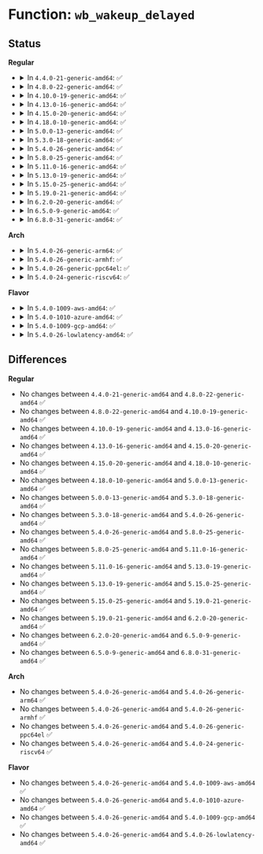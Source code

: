 # Function: <code>wb_wakeup_delayed</code>

## Status
<b>Regular</b>
<ul>
<li>
<details>
<summary>In <code>4.4.0-21-generic-amd64</code>: ✅</summary>

```c
void wb_wakeup_delayed(struct bdi_writeback * wb)
```

```json
{
  "name": "wb_wakeup_delayed",
  "collision_type": "Unique Global",
  "inline_type": "No",
  "funcs": [
    {
      "addr": 18446744071580609024,
      "name": "wb_wakeup_delayed",
      "external": true,
      "loc": "mm/backing-dev.c:273",
      "file": "mm/backing-dev.c",
      "inline": "seen, unknown",
      "caller_inline": [],
      "caller_func": [
        "fs/fs-writeback.c:__mark_inode_dirty",
        "fs/fs-writeback.c:wb_workfn"
      ]
    }
  ],
  "symbols": [
    {
      "addr": 18446744071580609024,
      "name": "wb_wakeup_delayed",
      "section": ".text",
      "bind": "STB_GLOBAL",
      "size": 102
    }
  ]
}
```
</details>
</li>
<li>
<details>
<summary>In <code>4.8.0-22-generic-amd64</code>: ✅</summary>

```c
void wb_wakeup_delayed(struct bdi_writeback * wb)
```

```json
{
  "name": "wb_wakeup_delayed",
  "collision_type": "Unique Global",
  "inline_type": "No",
  "funcs": [
    {
      "addr": 18446744071580712512,
      "name": "wb_wakeup_delayed",
      "external": true,
      "loc": "mm/backing-dev.c:273",
      "file": "mm/backing-dev.c",
      "inline": "seen, unknown",
      "caller_inline": [],
      "caller_func": [
        "fs/fs-writeback.c:__mark_inode_dirty",
        "fs/fs-writeback.c:wb_workfn"
      ]
    }
  ],
  "symbols": [
    {
      "addr": 18446744071580712512,
      "name": "wb_wakeup_delayed",
      "section": ".text",
      "bind": "STB_GLOBAL",
      "size": 102
    }
  ]
}
```
</details>
</li>
<li>
<details>
<summary>In <code>4.10.0-19-generic-amd64</code>: ✅</summary>

```c
void wb_wakeup_delayed(struct bdi_writeback * wb)
```

```json
{
  "name": "wb_wakeup_delayed",
  "collision_type": "Unique Global",
  "inline_type": "No",
  "funcs": [
    {
      "addr": 18446744071580778336,
      "name": "wb_wakeup_delayed",
      "external": true,
      "loc": "mm/backing-dev.c:273",
      "file": "mm/backing-dev.c",
      "inline": "seen, unknown",
      "caller_inline": [],
      "caller_func": [
        "fs/fs-writeback.c:__mark_inode_dirty",
        "fs/fs-writeback.c:wb_workfn"
      ]
    }
  ],
  "symbols": [
    {
      "addr": 18446744071580778336,
      "name": "wb_wakeup_delayed",
      "section": ".text",
      "bind": "STB_GLOBAL",
      "size": 102
    }
  ]
}
```
</details>
</li>
<li>
<details>
<summary>In <code>4.13.0-16-generic-amd64</code>: ✅</summary>

```c
void wb_wakeup_delayed(struct bdi_writeback * wb)
```

```json
{
  "name": "wb_wakeup_delayed",
  "collision_type": "Unique Global",
  "inline_type": "No",
  "funcs": [
    {
      "addr": 18446744071580814912,
      "name": "wb_wakeup_delayed",
      "external": true,
      "loc": "mm/backing-dev.c:274",
      "file": "mm/backing-dev.c",
      "inline": "seen, unknown",
      "caller_inline": [],
      "caller_func": [
        "fs/fs-writeback.c:__mark_inode_dirty",
        "fs/fs-writeback.c:wb_workfn"
      ]
    }
  ],
  "symbols": [
    {
      "addr": 18446744071580814912,
      "name": "wb_wakeup_delayed",
      "section": ".text",
      "bind": "STB_GLOBAL",
      "size": 102
    }
  ]
}
```
</details>
</li>
<li>
<details>
<summary>In <code>4.15.0-20-generic-amd64</code>: ✅</summary>

```c
void wb_wakeup_delayed(struct bdi_writeback * wb)
```

```json
{
  "name": "wb_wakeup_delayed",
  "collision_type": "Unique Global",
  "inline_type": "No",
  "funcs": [
    {
      "addr": 18446744071580905040,
      "name": "wb_wakeup_delayed",
      "external": true,
      "loc": "mm/backing-dev.c:287",
      "file": "mm/backing-dev.c",
      "inline": "seen, unknown",
      "caller_inline": [],
      "caller_func": [
        "fs/fs-writeback.c:__mark_inode_dirty",
        "fs/fs-writeback.c:wb_workfn"
      ]
    }
  ],
  "symbols": [
    {
      "addr": 18446744071580905040,
      "name": "wb_wakeup_delayed",
      "section": ".text",
      "bind": "STB_GLOBAL",
      "size": 102
    }
  ]
}
```
</details>
</li>
<li>
<details>
<summary>In <code>4.18.0-10-generic-amd64</code>: ✅</summary>

```c
void wb_wakeup_delayed(struct bdi_writeback * wb)
```

```json
{
  "name": "wb_wakeup_delayed",
  "collision_type": "Unique Global",
  "inline_type": "No",
  "funcs": [
    {
      "addr": 18446744071581040864,
      "name": "wb_wakeup_delayed",
      "external": true,
      "loc": "mm/backing-dev.c:277",
      "file": "mm/backing-dev.c",
      "inline": "seen, unknown",
      "caller_inline": [],
      "caller_func": [
        "fs/fs-writeback.c:__mark_inode_dirty",
        "fs/fs-writeback.c:wb_workfn"
      ]
    }
  ],
  "symbols": [
    {
      "addr": 18446744071581040864,
      "name": "wb_wakeup_delayed",
      "section": ".text",
      "bind": "STB_GLOBAL",
      "size": 116
    }
  ]
}
```
</details>
</li>
<li>
<details>
<summary>In <code>5.0.0-13-generic-amd64</code>: ✅</summary>

```c
void wb_wakeup_delayed(struct bdi_writeback * wb)
```

```json
{
  "name": "wb_wakeup_delayed",
  "collision_type": "Unique Global",
  "inline_type": "No",
  "funcs": [
    {
      "addr": 18446744071581118448,
      "name": "wb_wakeup_delayed",
      "external": true,
      "loc": "mm/backing-dev.c:277",
      "file": "mm/backing-dev.c",
      "inline": "seen, unknown",
      "caller_inline": [],
      "caller_func": [
        "fs/fs-writeback.c:__mark_inode_dirty",
        "fs/fs-writeback.c:wb_workfn"
      ]
    }
  ],
  "symbols": [
    {
      "addr": 18446744071581118448,
      "name": "wb_wakeup_delayed",
      "section": ".text",
      "bind": "STB_GLOBAL",
      "size": 116
    }
  ]
}
```
</details>
</li>
<li>
<details>
<summary>In <code>5.3.0-18-generic-amd64</code>: ✅</summary>

```c
void wb_wakeup_delayed(struct bdi_writeback * wb)
```

```json
{
  "name": "wb_wakeup_delayed",
  "collision_type": "Unique Global",
  "inline_type": "No",
  "funcs": [
    {
      "addr": 18446744071581183008,
      "name": "wb_wakeup_delayed",
      "external": true,
      "loc": "mm/backing-dev.c:264",
      "file": "mm/backing-dev.c",
      "inline": "seen, unknown",
      "caller_inline": [],
      "caller_func": [
        "fs/fs-writeback.c:__mark_inode_dirty",
        "fs/fs-writeback.c:wb_workfn"
      ]
    }
  ],
  "symbols": [
    {
      "addr": 18446744071581183008,
      "name": "wb_wakeup_delayed",
      "section": ".text",
      "bind": "STB_GLOBAL",
      "size": 116
    }
  ]
}
```
</details>
</li>
<li>
<details>
<summary>In <code>5.4.0-26-generic-amd64</code>: ✅</summary>

```c
void wb_wakeup_delayed(struct bdi_writeback * wb)
```

```json
{
  "name": "wb_wakeup_delayed",
  "collision_type": "Unique Global",
  "inline_type": "No",
  "funcs": [
    {
      "addr": 18446744071581241488,
      "name": "wb_wakeup_delayed",
      "external": true,
      "loc": "mm/backing-dev.c:268",
      "file": "mm/backing-dev.c",
      "inline": "seen, unknown",
      "caller_inline": [],
      "caller_func": [
        "fs/fs-writeback.c:__mark_inode_dirty",
        "fs/fs-writeback.c:wb_workfn"
      ]
    }
  ],
  "symbols": [
    {
      "addr": 18446744071581241488,
      "name": "wb_wakeup_delayed",
      "section": ".text",
      "bind": "STB_GLOBAL",
      "size": 116
    }
  ]
}
```
</details>
</li>
<li>
<details>
<summary>In <code>5.8.0-25-generic-amd64</code>: ✅</summary>

```c
void wb_wakeup_delayed(struct bdi_writeback * wb)
```

```json
{
  "name": "wb_wakeup_delayed",
  "collision_type": "Unique Global",
  "inline_type": "No",
  "funcs": [
    {
      "addr": 18446744071581430608,
      "name": "wb_wakeup_delayed",
      "external": true,
      "loc": "mm/backing-dev.c:267",
      "file": "mm/backing-dev.c",
      "inline": "seen, unknown",
      "caller_inline": [],
      "caller_func": [
        "fs/fs-writeback.c:__mark_inode_dirty",
        "fs/fs-writeback.c:wb_workfn"
      ]
    }
  ],
  "symbols": [
    {
      "addr": 18446744071581430608,
      "name": "wb_wakeup_delayed",
      "section": ".text",
      "bind": "STB_GLOBAL",
      "size": 116
    }
  ]
}
```
</details>
</li>
<li>
<details>
<summary>In <code>5.11.0-16-generic-amd64</code>: ✅</summary>

```c
void wb_wakeup_delayed(struct bdi_writeback * wb)
```

```json
{
  "name": "wb_wakeup_delayed",
  "collision_type": "Unique Global",
  "inline_type": "No",
  "funcs": [
    {
      "addr": 18446744071581473856,
      "name": "wb_wakeup_delayed",
      "external": true,
      "loc": "mm/backing-dev.c:264",
      "file": "mm/backing-dev.c",
      "inline": "seen, unknown",
      "caller_inline": [],
      "caller_func": [
        "fs/fs-writeback.c:__mark_inode_dirty",
        "fs/fs-writeback.c:wb_workfn"
      ]
    }
  ],
  "symbols": [
    {
      "addr": 18446744071581473856,
      "name": "wb_wakeup_delayed",
      "section": ".text",
      "bind": "STB_GLOBAL",
      "size": 116
    }
  ]
}
```
</details>
</li>
<li>
<details>
<summary>In <code>5.13.0-19-generic-amd64</code>: ✅</summary>

```c
void wb_wakeup_delayed(struct bdi_writeback * wb)
```

```json
{
  "name": "wb_wakeup_delayed",
  "collision_type": "Unique Global",
  "inline_type": "No",
  "funcs": [
    {
      "addr": 18446744071581494272,
      "name": "wb_wakeup_delayed",
      "external": true,
      "loc": "mm/backing-dev.c:263",
      "file": "mm/backing-dev.c",
      "inline": "seen, unknown",
      "caller_inline": [],
      "caller_func": [
        "fs/fs-writeback.c:__mark_inode_dirty",
        "fs/fs-writeback.c:wb_workfn"
      ]
    }
  ],
  "symbols": [
    {
      "addr": 18446744071581494272,
      "name": "wb_wakeup_delayed",
      "section": ".text",
      "bind": "STB_GLOBAL",
      "size": 116
    }
  ]
}
```
</details>
</li>
<li>
<details>
<summary>In <code>5.15.0-25-generic-amd64</code>: ✅</summary>

```c
void wb_wakeup_delayed(struct bdi_writeback * wb)
```

```json
{
  "name": "wb_wakeup_delayed",
  "collision_type": "Unique Global",
  "inline_type": "No",
  "funcs": [
    {
      "addr": 18446744071581753744,
      "name": "wb_wakeup_delayed",
      "external": true,
      "loc": "mm/backing-dev.c:263",
      "file": "mm/backing-dev.c",
      "inline": "seen, unknown",
      "caller_inline": [],
      "caller_func": [
        "fs/fs-writeback.c:__mark_inode_dirty",
        "fs/fs-writeback.c:wb_workfn"
      ]
    }
  ],
  "symbols": [
    {
      "addr": 18446744071581753744,
      "name": "wb_wakeup_delayed",
      "section": ".text",
      "bind": "STB_GLOBAL",
      "size": 116
    }
  ]
}
```
</details>
</li>
<li>
<details>
<summary>In <code>5.19.0-21-generic-amd64</code>: ✅</summary>

```c
void wb_wakeup_delayed(struct bdi_writeback * wb)
```

```json
{
  "name": "wb_wakeup_delayed",
  "collision_type": "Unique Global",
  "inline_type": "No",
  "funcs": [
    {
      "addr": 18446744071582138160,
      "name": "wb_wakeup_delayed",
      "external": true,
      "loc": "mm/backing-dev.c:258",
      "file": "mm/backing-dev.c",
      "inline": "seen, unknown",
      "caller_inline": [],
      "caller_func": [
        "fs/fs-writeback.c:__mark_inode_dirty",
        "fs/fs-writeback.c:wb_workfn"
      ]
    }
  ],
  "symbols": [
    {
      "addr": 18446744071582138160,
      "name": "wb_wakeup_delayed",
      "section": ".text",
      "bind": "STB_GLOBAL",
      "size": 144
    }
  ]
}
```
</details>
</li>
<li>
<details>
<summary>In <code>6.2.0-20-generic-amd64</code>: ✅</summary>

```c
void wb_wakeup_delayed(struct bdi_writeback * wb)
```

```json
{
  "name": "wb_wakeup_delayed",
  "collision_type": "Unique Global",
  "inline_type": "No",
  "funcs": [
    {
      "addr": 18446744071582615520,
      "name": "wb_wakeup_delayed",
      "external": true,
      "loc": "mm/backing-dev.c:385",
      "file": "mm/backing-dev.c",
      "inline": "seen, unknown",
      "caller_inline": [],
      "caller_func": [
        "fs/fs-writeback.c:__mark_inode_dirty",
        "fs/fs-writeback.c:wb_workfn"
      ]
    }
  ],
  "symbols": [
    {
      "addr": 18446744071582615520,
      "name": "wb_wakeup_delayed",
      "section": ".text",
      "bind": "STB_GLOBAL",
      "size": 144
    }
  ]
}
```
</details>
</li>
<li>
<details>
<summary>In <code>6.5.0-9-generic-amd64</code>: ✅</summary>

```c
void wb_wakeup_delayed(struct bdi_writeback * wb)
```

```json
{
  "name": "wb_wakeup_delayed",
  "collision_type": "Unique Global",
  "inline_type": "No",
  "funcs": [
    {
      "addr": 18446744071582824256,
      "name": "wb_wakeup_delayed",
      "external": true,
      "loc": "mm/backing-dev.c:390",
      "file": "mm/backing-dev.c",
      "inline": "seen, unknown",
      "caller_inline": [],
      "caller_func": [
        "fs/fs-writeback.c:__mark_inode_dirty",
        "fs/fs-writeback.c:wb_workfn"
      ]
    }
  ],
  "symbols": [
    {
      "addr": 18446744071582824256,
      "name": "wb_wakeup_delayed",
      "section": ".text",
      "bind": "STB_GLOBAL",
      "size": 144
    }
  ]
}
```
</details>
</li>
<li>
<details>
<summary>In <code>6.8.0-31-generic-amd64</code>: ✅</summary>

```c
void wb_wakeup_delayed(struct bdi_writeback * wb)
```

```json
{
  "name": "wb_wakeup_delayed",
  "collision_type": "Unique Global",
  "inline_type": "No",
  "funcs": [
    {
      "addr": 18446744071582998672,
      "name": "wb_wakeup_delayed",
      "external": true,
      "loc": "mm/backing-dev.c:389",
      "file": "mm/backing-dev.c",
      "inline": "seen, unknown",
      "caller_inline": [],
      "caller_func": [
        "fs/fs-writeback.c:__mark_inode_dirty",
        "fs/fs-writeback.c:wb_workfn"
      ]
    }
  ],
  "symbols": [
    {
      "addr": 18446744071582998672,
      "name": "wb_wakeup_delayed",
      "section": ".text",
      "bind": "STB_GLOBAL",
      "size": 144
    }
  ]
}
```
</details>
</li>
</ul>
<b>Arch</b>
<ul>
<li>
<details>
<summary>In <code>5.4.0-26-generic-arm64</code>: ✅</summary>

```c
void wb_wakeup_delayed(struct bdi_writeback * wb)
```

```json
{
  "name": "wb_wakeup_delayed",
  "collision_type": "Unique Global",
  "inline_type": "No",
  "funcs": [
    {
      "addr": 18446603336492639560,
      "name": "wb_wakeup_delayed",
      "external": true,
      "loc": "mm/backing-dev.c:268",
      "file": "mm/backing-dev.c",
      "inline": "seen, unknown",
      "caller_inline": [],
      "caller_func": [
        "fs/fs-writeback.c:__mark_inode_dirty",
        "fs/fs-writeback.c:wb_workfn"
      ]
    }
  ],
  "symbols": [
    {
      "addr": 18446603336492639560,
      "name": "wb_wakeup_delayed",
      "section": ".text",
      "bind": "STB_GLOBAL",
      "size": 228
    }
  ]
}
```
</details>
</li>
<li>
<details>
<summary>In <code>5.4.0-26-generic-armhf</code>: ✅</summary>

```c
void wb_wakeup_delayed(struct bdi_writeback * wb)
```

```json
{
  "name": "wb_wakeup_delayed",
  "collision_type": "Unique Global",
  "inline_type": "No",
  "funcs": [
    {
      "addr": 3226482524,
      "name": "wb_wakeup_delayed",
      "external": true,
      "loc": "mm/backing-dev.c:268",
      "file": "mm/backing-dev.c",
      "inline": "seen, unknown",
      "caller_inline": [],
      "caller_func": [
        "fs/fs-writeback.c:__mark_inode_dirty",
        "fs/fs-writeback.c:wb_workfn"
      ]
    }
  ],
  "symbols": [
    {
      "addr": 3226482524,
      "name": "wb_wakeup_delayed",
      "section": ".text",
      "bind": "STB_GLOBAL",
      "size": 120
    }
  ]
}
```
</details>
</li>
<li>
<details>
<summary>In <code>5.4.0-26-generic-ppc64el</code>: ✅</summary>

```c
void wb_wakeup_delayed(struct bdi_writeback * wb)
```

```json
{
  "name": "wb_wakeup_delayed",
  "collision_type": "Unique Global",
  "inline_type": "No",
  "funcs": [
    {
      "addr": 13835058055285956176,
      "name": "wb_wakeup_delayed",
      "external": true,
      "loc": "mm/backing-dev.c:268",
      "file": "mm/backing-dev.c",
      "inline": "seen, unknown",
      "caller_inline": [],
      "caller_func": [
        "fs/fs-writeback.c:__mark_inode_dirty",
        "fs/fs-writeback.c:wb_workfn"
      ]
    }
  ],
  "symbols": [
    {
      "addr": 13835058055285956176,
      "name": "wb_wakeup_delayed",
      "section": ".text",
      "bind": "STB_GLOBAL",
      "size": 212
    }
  ]
}
```
</details>
</li>
<li>
<details>
<summary>In <code>5.4.0-24-generic-riscv64</code>: ✅</summary>

```c
void wb_wakeup_delayed(struct bdi_writeback * wb)
```

```json
{
  "name": "wb_wakeup_delayed",
  "collision_type": "Unique Global",
  "inline_type": "No",
  "funcs": [
    {
      "addr": 18446743936272655936,
      "name": "wb_wakeup_delayed",
      "external": true,
      "loc": "mm/backing-dev.c:268",
      "file": "mm/backing-dev.c",
      "inline": "seen, unknown",
      "caller_inline": [],
      "caller_func": [
        "fs/fs-writeback.c:__mark_inode_dirty",
        "fs/fs-writeback.c:wb_workfn"
      ]
    }
  ],
  "symbols": [
    {
      "addr": 18446743936272655936,
      "name": "wb_wakeup_delayed",
      "section": ".text",
      "bind": "STB_GLOBAL",
      "size": 124
    }
  ]
}
```
</details>
</li>
</ul>
<b>Flavor</b>
<ul>
<li>
<details>
<summary>In <code>5.4.0-1009-aws-amd64</code>: ✅</summary>

```c
void wb_wakeup_delayed(struct bdi_writeback * wb)
```

```json
{
  "name": "wb_wakeup_delayed",
  "collision_type": "Unique Global",
  "inline_type": "No",
  "funcs": [
    {
      "addr": 18446744071581210336,
      "name": "wb_wakeup_delayed",
      "external": true,
      "loc": "mm/backing-dev.c:268",
      "file": "mm/backing-dev.c",
      "inline": "seen, unknown",
      "caller_inline": [],
      "caller_func": [
        "fs/fs-writeback.c:__mark_inode_dirty",
        "fs/fs-writeback.c:wb_workfn"
      ]
    }
  ],
  "symbols": [
    {
      "addr": 18446744071581210336,
      "name": "wb_wakeup_delayed",
      "section": ".text",
      "bind": "STB_GLOBAL",
      "size": 116
    }
  ]
}
```
</details>
</li>
<li>
<details>
<summary>In <code>5.4.0-1010-azure-amd64</code>: ✅</summary>

```c
void wb_wakeup_delayed(struct bdi_writeback * wb)
```

```json
{
  "name": "wb_wakeup_delayed",
  "collision_type": "Unique Global",
  "inline_type": "No",
  "funcs": [
    {
      "addr": 18446744071581157072,
      "name": "wb_wakeup_delayed",
      "external": true,
      "loc": "mm/backing-dev.c:268",
      "file": "mm/backing-dev.c",
      "inline": "seen, unknown",
      "caller_inline": [],
      "caller_func": [
        "fs/fs-writeback.c:__mark_inode_dirty",
        "fs/fs-writeback.c:wb_workfn"
      ]
    }
  ],
  "symbols": [
    {
      "addr": 18446744071581157072,
      "name": "wb_wakeup_delayed",
      "section": ".text",
      "bind": "STB_GLOBAL",
      "size": 116
    }
  ]
}
```
</details>
</li>
<li>
<details>
<summary>In <code>5.4.0-1009-gcp-amd64</code>: ✅</summary>

```c
void wb_wakeup_delayed(struct bdi_writeback * wb)
```

```json
{
  "name": "wb_wakeup_delayed",
  "collision_type": "Unique Global",
  "inline_type": "No",
  "funcs": [
    {
      "addr": 18446744071581201536,
      "name": "wb_wakeup_delayed",
      "external": true,
      "loc": "mm/backing-dev.c:268",
      "file": "mm/backing-dev.c",
      "inline": "seen, unknown",
      "caller_inline": [],
      "caller_func": [
        "fs/fs-writeback.c:__mark_inode_dirty",
        "fs/fs-writeback.c:wb_workfn"
      ]
    }
  ],
  "symbols": [
    {
      "addr": 18446744071581201536,
      "name": "wb_wakeup_delayed",
      "section": ".text",
      "bind": "STB_GLOBAL",
      "size": 116
    }
  ]
}
```
</details>
</li>
<li>
<details>
<summary>In <code>5.4.0-26-lowlatency-amd64</code>: ✅</summary>

```c
void wb_wakeup_delayed(struct bdi_writeback * wb)
```

```json
{
  "name": "wb_wakeup_delayed",
  "collision_type": "Unique Global",
  "inline_type": "No",
  "funcs": [
    {
      "addr": 18446744071581264896,
      "name": "wb_wakeup_delayed",
      "external": true,
      "loc": "mm/backing-dev.c:268",
      "file": "mm/backing-dev.c",
      "inline": "seen, unknown",
      "caller_inline": [],
      "caller_func": [
        "fs/fs-writeback.c:__mark_inode_dirty",
        "fs/fs-writeback.c:wb_workfn"
      ]
    }
  ],
  "symbols": [
    {
      "addr": 18446744071581264896,
      "name": "wb_wakeup_delayed",
      "section": ".text",
      "bind": "STB_GLOBAL",
      "size": 116
    }
  ]
}
```
</details>
</li>
</ul>

## Differences
<b>Regular</b>
<ul>
<li>
No changes between <code>4.4.0-21-generic-amd64</code> and <code>4.8.0-22-generic-amd64</code> ✅
</li>
<li>
No changes between <code>4.8.0-22-generic-amd64</code> and <code>4.10.0-19-generic-amd64</code> ✅
</li>
<li>
No changes between <code>4.10.0-19-generic-amd64</code> and <code>4.13.0-16-generic-amd64</code> ✅
</li>
<li>
No changes between <code>4.13.0-16-generic-amd64</code> and <code>4.15.0-20-generic-amd64</code> ✅
</li>
<li>
No changes between <code>4.15.0-20-generic-amd64</code> and <code>4.18.0-10-generic-amd64</code> ✅
</li>
<li>
No changes between <code>4.18.0-10-generic-amd64</code> and <code>5.0.0-13-generic-amd64</code> ✅
</li>
<li>
No changes between <code>5.0.0-13-generic-amd64</code> and <code>5.3.0-18-generic-amd64</code> ✅
</li>
<li>
No changes between <code>5.3.0-18-generic-amd64</code> and <code>5.4.0-26-generic-amd64</code> ✅
</li>
<li>
No changes between <code>5.4.0-26-generic-amd64</code> and <code>5.8.0-25-generic-amd64</code> ✅
</li>
<li>
No changes between <code>5.8.0-25-generic-amd64</code> and <code>5.11.0-16-generic-amd64</code> ✅
</li>
<li>
No changes between <code>5.11.0-16-generic-amd64</code> and <code>5.13.0-19-generic-amd64</code> ✅
</li>
<li>
No changes between <code>5.13.0-19-generic-amd64</code> and <code>5.15.0-25-generic-amd64</code> ✅
</li>
<li>
No changes between <code>5.15.0-25-generic-amd64</code> and <code>5.19.0-21-generic-amd64</code> ✅
</li>
<li>
No changes between <code>5.19.0-21-generic-amd64</code> and <code>6.2.0-20-generic-amd64</code> ✅
</li>
<li>
No changes between <code>6.2.0-20-generic-amd64</code> and <code>6.5.0-9-generic-amd64</code> ✅
</li>
<li>
No changes between <code>6.5.0-9-generic-amd64</code> and <code>6.8.0-31-generic-amd64</code> ✅
</li>
</ul>
<b>Arch</b>
<ul>
<li>
No changes between <code>5.4.0-26-generic-amd64</code> and <code>5.4.0-26-generic-arm64</code> ✅
</li>
<li>
No changes between <code>5.4.0-26-generic-amd64</code> and <code>5.4.0-26-generic-armhf</code> ✅
</li>
<li>
No changes between <code>5.4.0-26-generic-amd64</code> and <code>5.4.0-26-generic-ppc64el</code> ✅
</li>
<li>
No changes between <code>5.4.0-26-generic-amd64</code> and <code>5.4.0-24-generic-riscv64</code> ✅
</li>
</ul>
<b>Flavor</b>
<ul>
<li>
No changes between <code>5.4.0-26-generic-amd64</code> and <code>5.4.0-1009-aws-amd64</code> ✅
</li>
<li>
No changes between <code>5.4.0-26-generic-amd64</code> and <code>5.4.0-1010-azure-amd64</code> ✅
</li>
<li>
No changes between <code>5.4.0-26-generic-amd64</code> and <code>5.4.0-1009-gcp-amd64</code> ✅
</li>
<li>
No changes between <code>5.4.0-26-generic-amd64</code> and <code>5.4.0-26-lowlatency-amd64</code> ✅
</li>
</ul>
